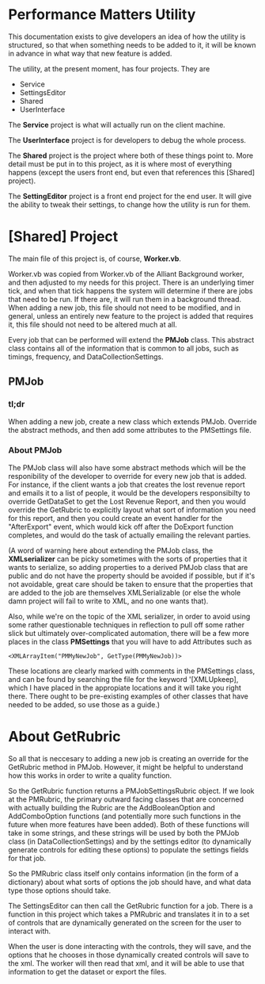 # Performance Matters Utility

This documentation exists to give developers an idea of how the utility is
structured, so that when something needs to be added to it, it will be known in
advance in what way that new feature is added.

The utility, at the present moment, has four projects. They are

* Service
* SettingsEditor
* Shared
* UserInterface

The **Service** project is what will actually run on the client machine.

The **UserInterface** project is for developers to debug the whole process.

The **Shared** project is the project where both of these things point to. More
detail must be put in to this project, as it is where most of everything
happens (except the users front end, but even that references this [Shared]
project).

The **SettingEditor** project is a front end project for the end user. It will
give the ability to tweak their settings, to change how the utility is run for
them.

# [Shared] Project
The main file of this project is, of course, **Worker.vb**.

Worker.vb was copied from Worker.vb of the Alliant Background worker, and then
adjusted to my needs for this project. There is an underlying timer tick, and
when that tick happens the system will determine if there are jobs that need to
be run. If there are, it will run them in a background thread. When adding a
new job, this file should not need to be modified, and in general, unless an
entirely new feature to the project is added that requires it, this file should
not need to be altered much at all.

Every job that can be performed will extend the **PMJob** class. This abstract
class contains all of the information that is common to all jobs, such as
timings, frequency, and DataCollectionSettings.


## PMJob
### tl;dr
When adding a new job, create a new class which extends PMJob. Override the
abstract methods, and then add some attributes to the PMSettings file.

### About PMJob
The PMJob class will also have some abstract methods which will be the
responibility of the developer to override for every new job that is added. For
instance, if the client wants a job that creates the lost revenue report and
emails it to a list of people, it would be the developers responsibilty to
override GetDataSet to get the Lost Revenue Report, and then you would override
the GetRubric to explicitly layout what sort of information you need for this
report, and then you could create an event handler for the "AfterExport" event,
which would kick off after the DoExport function completes, and would do the
task of actually emailing the relevant parties.

(A word of warning here about extending the PMJob class, the **XMLserializer**
can be picky sometimes with the sorts of properties that it wants to serialize,
so adding properties to a derived PMJob class that are public and do not have
the <XMLIgnore> property should be avoided if possible, but if it's not
avoidable, great care should be taken to ensure that the properties that are
added to the job are themselves XMLSerializable (or else the whole damn project
will fail to write to XML, and no one wants that).

Also, while we're on the topic of the XML serializer, in order to avoid using
some rather questionable techniques in reflection to pull off some rather slick
but ultimately over-complicated automation, there will be a few more places in
the class **PMSettings** that you will have to add Attributes such as

    <XMLArrayItem("PMMyNewJob", GetType(PMMyNewJob))>

These locations are clearly marked with comments in the PMSettings class, and
can be found by searching the file for the keyword '[XMLUpkeep], which I have
placed in the appropiate locations and it will take you right there. There
ought to be pre-existing examples of other classes that have needed to be
added, so use those as a guide.)


# About GetRubric
So all that is neccesary to adding a new job is creating an override for the
GetRubric method in PMJob. However, it might be helpful to understand how this
works in order to write a quality function.

So the GetRubric function returns a PMJobSettingsRubric object. If we look at
the PMRubric, the primary outward facing classes that are concerned
with actually building the Rubric are the AddBooleanOption and AddComboOption
functions (and potentially more such functions in the future when more features
have been added). Both of these functions will take in some strings, and these
strings will be used by both the PMJob class (in DataCollectionSettings) and by
the settings editor (to dynamically generate controls for editing these
options) to populate the settings fields for that job.

So the PMRubric class itself only contains information (in the form of a
dictionary) about what sorts of options the job should have, and what data type
those options should take.

The SettingsEditor can then call the GetRubric function for a job. There is a
function in this project which takes a PMRubric and translates it in to a set
of controls that are dynamically generated on the screen  for the user to
interact with.

When the user is done interacting with the controls, they will save, and the
options that he chooses in those dynamically created controls will save to the
xml. The worker will then read that xml, and it will be able to use that
information to get the dataset or export the files.







